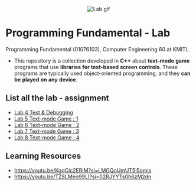 <p align="center">
 <img src="https://media.giphy.com/media/qPa9vUYCUrx6w/giphy.gif" alt="Lab gif"/>
</p>

# Programming Fundamental - Lab
Programming Fundamental (01076103), Computer Engineering 60 at KMITL.

- This repository is a collection developed in **C++** about **text-mode** **game** programs that use **libraries** **for** **text-based** **screen** **controls**. These programs are typically used object-oriented programming, and they **can** **be** **played** **on** **any** **device**.

## List all the lab - assignment 
- [Lab 4 Test & Debugging](lab-4)  
- [Lab 5 Text-mode Game : 1](lab-5)
- [Lab 6 Text-mode Game : 2](lab-6)
- [Lab 7 Text-mode Game : 3](lab-7)
- [Lab 8 Text-mode Game : 4](lab-8)

## Learning Resources
- https://youtu.be/KgqCic2ERiM?si=LMGQoUmUT5j5omis
- https://youtu.be/TZ8LMeo99LI?si=02RJYYTs0h6zM2dn
